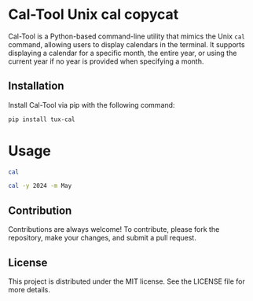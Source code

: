 # Cal-Tool Unix cal copycat
Cal-Tool is a Python-based command-line utility that mimics the Unix `cal` command, allowing users to display calendars in the terminal. It supports displaying a calendar for a specific month, the entire year, or using the current year if no year is provided when specifying a month.

## Installation

Install Cal-Tool via pip with the following command:

```bash
pip install tux-cal
````

# Usage
```bash
cal
```

```bash             
cal -y 2024 -m May
```

## Contribution

Contributions are always welcome! To contribute, please fork the repository, make your changes, and submit a pull request.

## License

This project is distributed under the MIT license. See the LICENSE file for more details.
